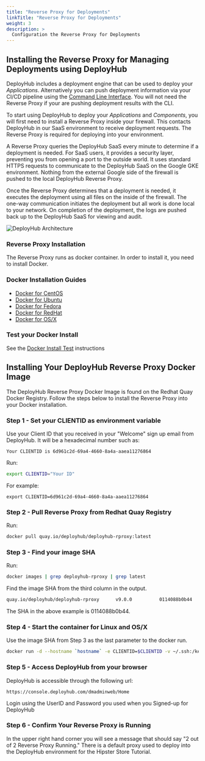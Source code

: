 ```yaml
---
title: "Reverse Proxy for Deployments"
linkTitle: "Reverse Proxy for Deployments"
weight: 3
description: >
  Configuration the Reverse Proxy for Deployments
---
```



## Installing the Reverse Proxy for Managing Deployments using DeployHub

DeployHub includes a deployment engine that can be used to deploy your _Applications_. Alternatively you can push deployment information via your CI/CD pipeline using the [Command Line Interface](/userguide/installation-and-support/0-commandlineinterface/). You will not need the Reverse Proxy if your are pushing deployment results with the CLI.

To start using DeployHub to deploy your _Applications_ and _Components_, you will first need to install a Reverse Proxy inside your firewall. This contacts DeployHub in our SaaS environment to receive deployment requests.  The Reverse Proxy is required for deploying into your environment.

A Reverse Proxy queries the DeployHub SaaS every minute to determine if a deployment is needed. For SaaS users, it provides a security layer, preventing you from opening a port to the outside world. It uses standard HTTPS requests to communicate to the DeployHub SaaS on the Google GKE environment. Nothing from the external Google side of the firewall is pushed to the local DeployHub Reverse Proxy.

Once the Reverse Proxy determines that a deployment is needed, it executes the deployment using all files on the inside of the firewall. The one-way communication initiates the deployment but all work is done local to your network. On completion of the deployment, the logs are pushed back up to the DeployHub SaaS for viewing and audit.

![DeployHub Architecture](/userguide/images/ReverseProxy.png)

### Reverse Proxy Installation

The Reverse Proxy runs as docker container. In order to install it, you need to install Docker.

### Docker Installation Guides

- [Docker for CentOS](https://docs.docker.com/engine/install/centos/)
- [Docker for Ubuntu](https://docs.docker.com/engine/install/ubuntu/)
- [Docker for Fedora](https://docs.docker.com/engine/install/fedora/)
- [Docker for RedHat](https://access.redhat.com/documentation/en-us/red_hat_enterprise_linux_atomic_host/7/html-single/getting_started_with_containers/index)
- [Docker for OS/X](https://docs.docker.com/docker-for-mac/install/)

### Test your Docker Install

See the [Docker Install Test](https://docs.docker.com/get-started/#test-docker-version) instructions

## Installing Your DeployHub Reverse Proxy Docker Image

The DeployHub Reverse Proxy Docker Image is found on the Redhat Quay Docker Registry. Follow the steps below to install the Reverse Proxy into your Docker installation.

### Step 1 - Set your CLIENTID as environment variable

Use your Client ID that you received in your "Welcome" sign up email from DeployHub. It will be a hexadecimal number such as:

```text
Your CLIENTID is 6d961c2d-69a4-4660-8a4a-aaea11276864
```

Run:

```bash
export CLIENTID="Your ID"
```

For example:

```nash
export CLIENTID=6d961c2d-69a4-4660-8a4a-aaea11276864
```

### Step 2 - Pull Reverse Proxy from Redhat Quay Registry

Run:

```bash
docker pull quay.io/deployhub/deployhub-rproxy:latest
```

### Step 3 - Find your image SHA

Run:

```bash
docker images | grep deployhub-rproxy | grep latest
```

Find the image SHA from the third column in the output.

```bash
quay.io/deployhub/deployhub-rproxy      v9.0.0          0114088b0b44        6 days ago          3.32GB
```

The SHA in the above example is 0114088b0b44.

### Step 4 - Start the container for Linux and OS/X

Use the image SHA from Step 3 as the last parameter to the docker run.

```bash
docker run -d --hostname `hostname` -e CLIENTID=$CLIENTID -v ~/.ssh:/keys:Z 0114088b0b44
```

### Step 5 - Access DeployHub from your browser

 DeployHub is accessible through the following url:

```text
https://console.deployhub.com/dmadminweb/Home
```

Login using the UserID and Password you used when you Signed-up for DeployHub

### Step 6 - Confirm Your Reverse Proxy is Running

In the upper right hand corner you will see a message that should say "2 out of 2 Reverse Proxy Running."  There is a default proxy used to deploy into the DeployHub environment for the Hipster Store Tutorial.
